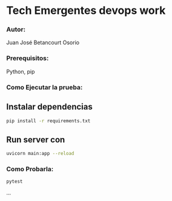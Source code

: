 # Tech Emergentes devops work
### Autor:
Juan José Betancourt Osorio
### Prerequisitos:
 Python, pip

### Como Ejecutar la prueba:
## Instalar dependencias
```bash
pip install -r requirements.txt
```
## Run server con 
```bash
uvicorn main:app --reload
```
### Como Probarla:
```
pytest
```

...

